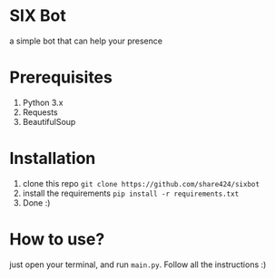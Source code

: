 # SIX Bot
a simple bot that can help your presence

# Prerequisites
1. Python 3.x
2. Requests
3. BeautifulSoup

# Installation
1. clone this repo `git clone https://github.com/share424/sixbot`
2. install the requirements `pip install -r requirements.txt`
3. Done :)

# How to use?
just open your terminal, and run `main.py`. Follow all the instructions :)

